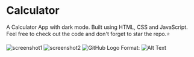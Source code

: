 # Calculator
A Calculator App with dark mode. Built using HTML, CSS and JavaScript. Feel free to check out the code and don't forget to star the repo.⭐

![screenshot1](https://ibb.co/bbnxCDS)
![screenshot2](https://ibb.co/wQ7qPLM)
![GitHub Logo](/images/logo.png)
Format: ![Alt Text](url)
